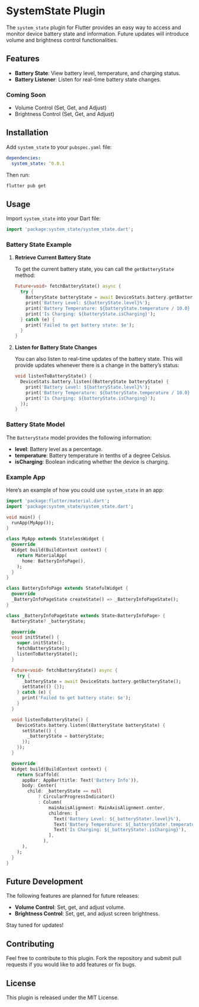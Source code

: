 
# SystemState Plugin

The `system_state` plugin for Flutter provides an easy way to access and monitor device battery state and information. Future updates will introduce volume and brightness control functionalities.

## Features

- **Battery State**: View battery level, temperature, and charging status.
- **Battery Listener**: Listen for real-time battery state changes.

### Coming Soon

- Volume Control (Set, Get, and Adjust)
- Brightness Control (Set, Get, and Adjust)

## Installation

Add `system_state` to your `pubspec.yaml` file:

```yaml
dependencies:
  system_state: ^0.0.1
```

Then run:

```sh
flutter pub get
```

## Usage

Import `system_state` into your Dart file:

```dart
import 'package:system_state/system_state.dart';
```

### Battery State Example

1. **Retrieve Current Battery State**

   To get the current battery state, you can call the `getBatteryState` method:

   ```dart
   Future<void> fetchBatteryState() async {
     try {
       BatteryState batteryState = await DeviceStats.battery.getBatteryState();
       print('Battery Level: ${batteryState.level}%');
       print('Battery Temperature: ${batteryState.temperature / 10.0} °C');
       print('Is Charging: ${batteryState.isCharging}');
     } catch (e) {
       print('Failed to get battery state: $e');
     }
   }
   ```

2. **Listen for Battery State Changes**

   You can also listen to real-time updates of the battery state. This will provide updates whenever there is a change in the battery’s status:

   ```dart
   void listenToBatteryState() {
     DeviceStats.battery.listen((BatteryState batteryState) {
       print('Battery Level: ${batteryState.level}%');
       print('Battery Temperature: ${batteryState.temperature / 10.0} °C');
       print('Is Charging: ${batteryState.isCharging}');
     });
   }
   ```

### Battery State Model

The `BatteryState` model provides the following information:

- **level**: Battery level as a percentage.
- **temperature**: Battery temperature in tenths of a degree Celsius.
- **isCharging**: Boolean indicating whether the device is charging.

### Example App

Here’s an example of how you could use `system_state` in an app:

```dart
import 'package:flutter/material.dart';
import 'package:system_state/system_state.dart';

void main() {
  runApp(MyApp());
}

class MyApp extends StatelessWidget {
  @override
  Widget build(BuildContext context) {
    return MaterialApp(
      home: BatteryInfoPage(),
    );
  }
}

class BatteryInfoPage extends StatefulWidget {
  @override
  _BatteryInfoPageState createState() => _BatteryInfoPageState();
}

class _BatteryInfoPageState extends State<BatteryInfoPage> {
  BatteryState? _batteryState;

  @override
  void initState() {
    super.initState();
    fetchBatteryState();
    listenToBatteryState();
  }

  Future<void> fetchBatteryState() async {
    try {
      _batteryState = await DeviceStats.battery.getBatteryState();
      setState(() {});
    } catch (e) {
      print('Failed to get battery state: $e');
    }
  }

  void listenToBatteryState() {
    DeviceStats.battery.listen((BatteryState batteryState) {
      setState(() {
        _batteryState = batteryState;
      });
    });
  }

  @override
  Widget build(BuildContext context) {
    return Scaffold(
      appBar: AppBar(title: Text('Battery Info')),
      body: Center(
        child: _batteryState == null
            ? CircularProgressIndicator()
            : Column(
                mainAxisAlignment: MainAxisAlignment.center,
                children: [
                  Text('Battery Level: ${_batteryState!.level}%'),
                  Text('Battery Temperature: ${_batteryState!.temperature / 10.0} °C'),
                  Text('Is Charging: ${_batteryState!.isCharging}'),
                ],
              ),
      ),
    );
  }
}
```

## Future Development

The following features are planned for future releases:

- **Volume Control**: Set, get, and adjust volume.
- **Brightness Control**: Set, get, and adjust screen brightness.

Stay tuned for updates!

## Contributing

Feel free to contribute to this plugin. Fork the repository and submit pull requests if you would like to add features or fix bugs.

## License

This plugin is released under the MIT License.
